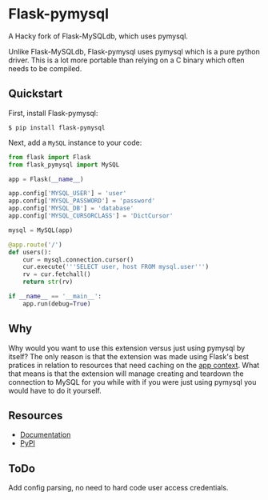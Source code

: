 Flask-pymysql
================

A Hacky fork of Flask-MySQLdb, which uses pymysql.

Unlike Flask-MySQLdb, Flask-pymysql uses pymysql which is a pure python driver.
This is a lot more portable than relying on a C binary which often needs to be compiled.

Quickstart
----------

First, install Flask-pymysql:
    
    $ pip install flask-pymysql
    
Next, add a ``MySQL`` instance to your code:

```python
from flask import Flask
from flask_pymysql import MySQL

app = Flask(__name__)

app.config['MYSQL_USER'] = 'user'
app.config['MYSQL_PASSWORD'] = 'password'
app.config['MYSQL_DB'] = 'database'
app.config['MYSQL_CURSORCLASS'] = 'DictCursor'

mysql = MySQL(app)

@app.route('/')
def users():
    cur = mysql.connection.cursor()
    cur.execute('''SELECT user, host FROM mysql.user''')
    rv = cur.fetchall()
    return str(rv)

if __name__ == '__main__':
    app.run(debug=True)
```


Why
---
Why would you want to use this extension versus just using pymysql by itself?
The only reason is that the extension was made using Flask's best pratices in relation to resources that need caching on the [app context](http://flask.pocoo.org/docs/0.12/appcontext/#context-usage).
What that means is that the extension will manage creating and teardown the connection to MySQL for you while with if you were just using pymysql you would have to do it yourself.


Resources
---------

- [Documentation](http://flask-pymysql.readthedocs.org/en/latest/)
- [PyPI](https://pypi.python.org/pypi/Flask-pymysql)

ToDo
----
Add config parsing, no need to hard code user access credentials.
